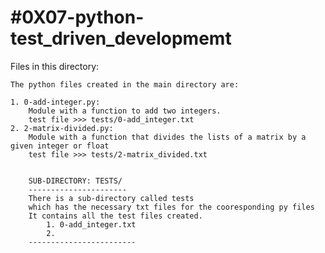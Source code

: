 #0X07-python-test_driven_developmemt
====================================

Files in this directory:

	The python files created in the main directory are:

	1. 0-add-integer.py:
		Module with a function to add two integers.
		test file >>> tests/0-add_integer.txt
	2. 2-matrix-divided.py:
		Module with a function that divides the lists of a matrix by a given integer or float
		test file >>> tests/2-matrix_divided.txt


		SUB-DIRECTORY: TESTS/
		----------------------
		There is a sub-directory called tests
		which has the necessary txt files for the cooresponding py files
		It contains all the test files created.
			1. 0-add_integer.txt
			2. 
		------------------------

